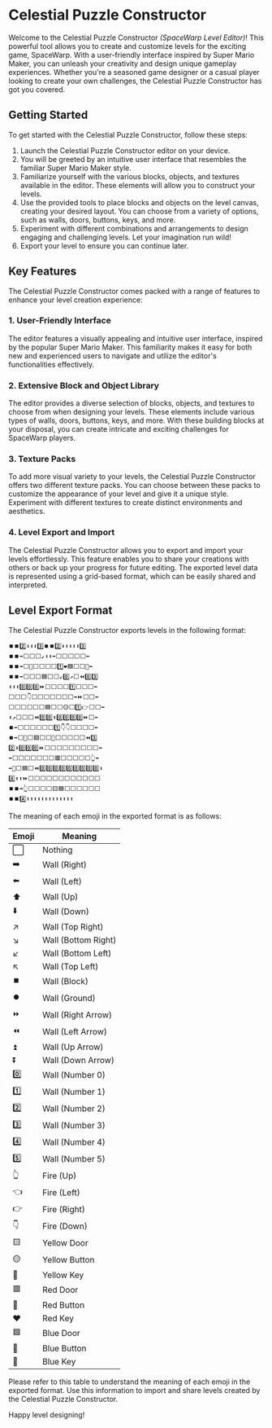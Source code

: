 # Celestial Puzzle Constructor

Welcome to the Celestial Puzzle Constructor *(SpaceWarp Level Editor)*! This powerful tool allows you to create and customize levels for the exciting game, SpaceWarp. With a user-friendly interface inspired by Super Mario Maker, you can unleash your creativity and design unique gameplay experiences. Whether you're a seasoned game designer or a casual player looking to create your own challenges, the Celestial Puzzle Constructor has got you covered.

## Getting Started

To get started with the Celestial Puzzle Constructor, follow these steps:

1. Launch the Celestial Puzzle Constructor editor on your device.
2. You will be greeted by an intuitive user interface that resembles the familiar Super Mario Maker style.
3. Familiarize yourself with the various blocks, objects, and textures available in the editor. These elements will allow you to construct your levels.
4. Use the provided tools to place blocks and objects on the level canvas, creating your desired layout. You can choose from a variety of options, such as walls, doors, buttons, keys, and more.
5. Experiment with different combinations and arrangements to design engaging and challenging levels. Let your imagination run wild!
6. Export your level to ensure you can continue later.

## Key Features

The Celestial Puzzle Constructor comes packed with a range of features to enhance your level creation experience:

### 1. User-Friendly Interface

The editor features a visually appealing and intuitive user interface, inspired by the popular Super Mario Maker. This familiarity makes it easy for both new and experienced users to navigate and utilize the editor's functionalities effectively.

### 2. Extensive Block and Object Library

The editor provides a diverse selection of blocks, objects, and textures to choose from when designing your levels. These elements include various types of walls, doors, buttons, keys, and more. With these building blocks at your disposal, you can create intricate and exciting challenges for SpaceWarp players.

### 3. Texture Packs

To add more visual variety to your levels, the Celestial Puzzle Constructor offers two different texture packs. You can choose between these packs to customize the appearance of your level and give it a unique style. Experiment with different textures to create distinct environments and aesthetics.

### 4. Level Export and Import

The Celestial Puzzle Constructor allows you to export and import your levels effortlessly. This feature enables you to share your creations with others or back up your progress for future editing. The exported level data is represented using a grid-based format, which can be easily shared and interpreted.

## Level Export Format

The Celestial Puzzle Constructor exports levels in the following format:

```
⏹️⏹️2️⃣⬇️⬇️⬇️3️⃣⏹️⏹️2️⃣⬇️⬇️⬇️⬇️⬇️3️⃣
⏹️⏹️➡️⬜⬜⬜↙️⬇️⬇️➡️⬜⬜⬜⬜⬜⬅️
⏹️⏹️➡️⬜💙⬜⬜⬜⬜1️⃣❤️🟦⬜⬜🔵⬅️
⏹️⏹️➡️⬜⬜⬜🟦⬜⬜↙️0️⃣↗️⬜⏪0️⃣3️⃣
⬇️⬇️⬇️0️⃣0️⃣0️⃣⏩⬜⬜⬜⬜1️⃣⬜⬜⬜⬅️
⬜⬜⬜👇⬜⬜⬜⬜⬜⬜⬜⬅️⏩⬜⬜⬅️
⬜⬜⬜⬜⬜⬜🟦⬜⬜🟡⬜1️⃣👉⬜⬜⬅️
⬆️↗️⬜⬜⬜⏪0️⃣0️⃣⬆️0️⃣0️⃣0️⃣0️⃣⏩⬜⬅️
⏹️➡️⬜⬜⬜⬜⬜⬜1️⃣👇👇⬜⬜⬜⬜⬅️
⏹️➡️⬜🔴⬜🟥⬜⬜⏬⬜⬜⬜⬜⬜⏪3️⃣
2️⃣⬇️0️⃣0️⃣0️⃣⏩⬜⬜⬜⬜⬜⬜⬜⬜⬜⬅️
➡️⬜⬜⬜⬜⬜⬜⬜🟥⬜⬜⬜⬜⬜👆⬅️
➡️🔵⬜🟦⬜⏪0️⃣0️⃣0️⃣0️⃣0️⃣0️⃣0️⃣0️⃣0️⃣⬇️
4️⃣⬆️⬆️⏩⬜⬜⬜⬜⬜⬜⬜⬜⬜⬜⬜⬜
⏹️⏹️➡️👆⬜⬜⬜⬜🟨🟦⬜⬜⬜⬜⬜⬜
⏹️⏹️4️⃣⬆️⬆️⬆️⬆️⬆️⬆️⬆️⬆️⬆️⬆️⬆️⬆️⬆️
```

The meaning of each emoji in the exported format is as follows:

| Emoji  | Meaning               |
|--------|-----------------------|
| ⬜     | Nothing               |
| ➡️     | Wall (Right)          |
| ⬅️     | Wall (Left)           |
| ⬆️     | Wall (Up)             |
| ⬇️     | Wall (Down)           |
| ↗️     | Wall (Top Right)      |
| ↘️     | Wall (Bottom Right)   |
| ↙️     | Wall (Bottom Left)    |
| ↖️     | Wall (Top Left)       |
| ⏹️     | Wall (Block)          |
| ⏺️     | Wall (Ground)         |
| ⏩     | Wall (Right Arrow)    |
| ⏪     | Wall (Left Arrow)     |
| ⏫     | Wall (Up Arrow)       |
| ⏬     | Wall (Down Arrow)     |
| 0️⃣     | Wall (Number 0)       |
| 1️⃣     | Wall (Number 1)       |
| 2️⃣     | Wall (Number 2)       |
| 3️⃣     | Wall (Number 3)       |
| 4️⃣     | Wall (Number 4)       |
| 5️⃣     | Wall (Number 5)       |
| 👆     | Fire (Up)             |
| 👈     | Fire (Left)           |
| 👉     | Fire (Right)          |
| 👇     | Fire (Down)           |
| 🟨     | Yellow Door           |
| 🟡     | Yellow Button         |
| 💛     | Yellow Key            |
| 🟥     | Red Door              |
| 🔴     | Red Button            |
| ❤️     | Red Key               |
| 🟦     | Blue Door             |
| 🔵     | Blue Button           |
| 💙     | Blue Key              |

Please refer to this table to understand the meaning of each emoji in the exported format. Use this information to import and share levels created by the Celestial Puzzle Constructor.

Happy level designing!
